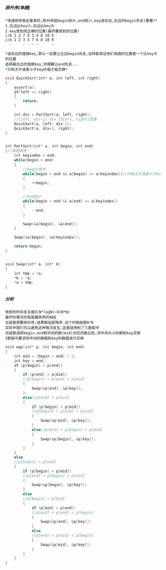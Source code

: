 ##### 排升序(单趟)
    *快速排序是反着来的,排升序就begin找大,end找小,key选右边,左边的begin先走(重要)*
    1.左边比key小,右边比key大
    2.key放到他正确的位置(最终要放到的位置)
    //6 1 2 7 9 3 4 8 10 5
    //4 1 2 3 5 7 6 8 10 9
      -     - - - -      -
    
    *选右边的值做key,那么一定要让左边begin先走,这样能保证他们相遇的位置是一个比key大的位置
    选择最左边的值做key,同理要让end先走...
    *只有大于或者小于key的值才能交换*
```c
void QuickSort(int* a, int left, int right)
{
    assert(a);
    if(left >= right)
    {
        return;
    }

    int div = PartSort(a, left, right);
    //[left, div-1] div [div+1, right]范围
    QuickSort(a, left, div-1);
    QuickSort(a, div+1, right);
}


int PartSort(int* a, int begin, int end)
{//单趟排序
    int keyindex = end;
    while(begin < end)
    {
        //begin找大
        while(begin < end && a[begin] <= a[keyindex])//只有大于或者小于key的值才能交换
        {
            ++begin;
        }

        //end找小
        while(begin < end && a[end] >= a[keyindex])
        {
            --end;
        }

        Swap(&a[begin], &a[end]);
    }

    Swap(&a[begin], &a[keyindex]);

    return begin;
}


void Swap(int* a, int* b)
{
    int tmp = *a;
    *b = *a;
    *a = tmp;
}
```
##### 分析
    快排的时间复杂度O(N*logN)~O(N*N)
    最坏的情况的就是要排序的相反
    也就是想要排升序,结果数组是降序.这个时候就是N*N
    实际中我们可以避免这种情况发生,这里就用到了三数取中
    也就是选择begin,end和中间的数(mid)对应的数比较,将中间大小的数和key交换
    3数取中要求将中间的数据和key的数据进行交换

```c
void wap(int* p, int begin, int end)
{
    int mid = (begin + end) / 2;
    int key = end;
    if (p[begin] > p[end])
    {
        if (p[end] > p[mid])
        //p[begin] > p[end] > p[mid]
        {
            Swap(&p[end], &p[key]);
        }
        else//p[end] < p[mid]
        {
            if (p[begin] > p[mid])
            //p[begin] > p[mid] > p[end]
            {
                Swap(&p[mid], &p[key]);
            }
            else//p[mid] > p[begin] > p[end]
            {
                Swap(&p[begin], &p[key]);
            }
        }
    }
    else
    //p[begin] < p[end]
    {
        if (p[begin] > p[mid])
        //p[end] > p[begin] > p[mid]
        {
            Swap(&p[begin], &p[key]);
        }
        else
        //p[begin] < p[mid]
        {
            if (p[mid] > p[end])
            //p[mid] > p[end] > p[begin]
            {
                Swap(&p[end], &p[key]);
            }
            else
            //p[end] > p[mid] > p[begin]
            {
                Swap(&p[mid], &p[key]);
            }
        }
    }
}
```